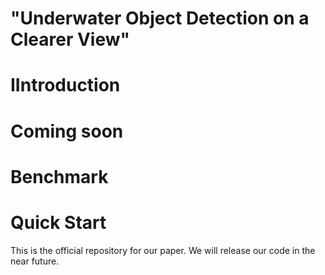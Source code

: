 # "Underwater Object Detection on a Clearer View"
# IIntroduction
# Coming soon
# Benchmark
# Quick Start
This is the official repository for our paper. We will release our code in the near future.
